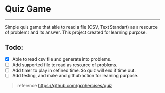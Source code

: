 # Quiz Game
---

Simple quiz game that able to read a file (CSV, Text Standart) as a resource of problems and its answer.
This project created for learning purpose. 

## Todo:

- [x] Able to read csv file and generate into problems.
- [ ] Add supported file to read as resource of problems.
- [ ] Add timer to play in defined time. So quiz will end if time out.
- [ ] Add testing, and make and github action for learning purpose.

> reference https://github.com/gophercises/quiz

